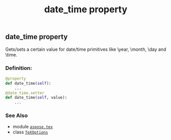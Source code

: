 ﻿---
title: date_time property
second_title: Aspose.TeX for Python via .NET API References
description: 
type: docs
weight: 40
url: /python-net/aspose.tex/texoptions/date_time/
is_root: false
---

## date_time property


Gets/sets a certain value for date/time primitives like \year, \month, \day and \time.
### Definition:
```python
@property
def date_time(self):
    ...
@date_time.setter
def date_time(self, value):
    ...
```

### See Also
* module [`aspose.tex`](../../)
* class [`TeXOptions`](/tex/python-net/aspose.tex/texoptions)
